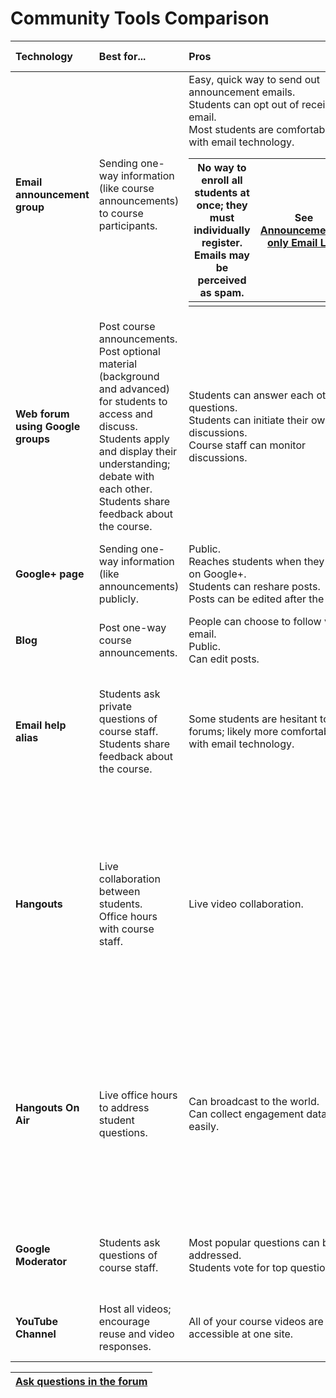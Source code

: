 # Community Tools Comparison #

| **Technology** | **Best for...** | **Pros** | **Cons** | **Implementation Tips** |
|:---------------|:----------------|:---------|:---------|:------------------------|
| **Email announcement group** | Sending one-way information (like course announcements) to course participants. | Easy, quick way to send out announcement emails.<br>Students can opt out of receiving email.<br>Most students are comfortable with email technology. <table><thead><th> No way to enroll all students at once; they must individually register.<br>Emails may be perceived as spam. </th><th> See <a href='CreateEmailList.md'>Announcements-only Email List</a>. </th></thead><tbody>
<tr><td> <b>Web forum using Google groups</b> </td><td> Post course announcements.<br>Post optional material (background and advanced) for students to access and discuss.<br>Students apply and display their understanding; debate with each other.<br>Students share feedback about the course.  </td><td> Students can answer each others’ questions.<br>Students can initiate their own discussions.<br>Course staff can monitor discussions. </td><td> Many people are not comfortable with posting information publicly.<br>Some students find Google Groups UI difficult to navigate. </td><td> Determine categories of posts in advance.<br>Enable the ability to mark threads as duplicates.<br>See <a href='WebForums.md'>Community Discussion</a>.</td></tr>
<tr><td> <b>Google+ page</b> </td><td> Sending one-way information (like announcements) publicly.  </td><td> Public.<br>Reaches students when they are on Google+.<br>Students can reshare posts.<br>Posts can be edited after the fact. </td><td> Google+ does not have a high adoption rate. <br> Public. </td><td>   </td></tr>
<tr><td> <b>Blog</b> </td><td> Post one-way course announcements. </td><td> People can choose to follow via email.<br>Public.<br>Can edit posts. </td><td> Public. </td><td>  </td></tr>
<tr><td> <b>Email help alias</b> </td><td> Students ask private questions of course staff.<br>Students share feedback about the course.  </td><td> Some students are hesitant to use forums; likely more comfortable with email technology. </td><td> Requires course staff to answer emails.<br>Can end up answering same questions multiple times. </td><td> If using Gmail, can set up canned responses to address FAQs.<br>Can set up an auto-responder directing people to the forum. </td></tr>
<tr><td> <b>Hangouts</b> </td><td> Live collaboration between students.<br>Office hours with course staff. </td><td> Live video collaboration. </td><td> New technology that not all students will be comfortable with.<br>Requires participants to have a Google+ account.<br>Limit of 10 people in a hangout at a given time. </td><td> See <a href='OnlineOfficeHours.md'>Online Office Hours</a>. </td></tr>
<tr><td> <b>Hangouts On Air</b> </td><td> Live office hours to address student questions. </td><td> Can broadcast to the world.<br>Can collect engagement data easily. </td><td> Limited live interaction between students and instructors.<br>New technology. </td><td> Requires Google+ account (or Google+ page) for the instructor.<br>Helpful to use a Moderator page to sort student questions in advance.<br>Requires YouTube channel.<br> See <a href='OnlineOfficeHours.md'>Online Office Hours</a>. </td></tr>
<tr><td> <b>Google Moderator</b> </td><td> Students ask questions of course staff. </td><td> Most popular questions can be addressed.<br>Students vote for top questions. </td><td> Not well integrated with Hangouts on Air. </td><td> Best when used with live events (like Hangouts on Air).<br>See <a href='OnlineOfficeHours.md'>Online Office Hours</a>. </td></tr>
<tr><td> <b>YouTube Channel</b> </td><td> Host all videos; encourage reuse and video responses. </td><td> All of your course videos are accessible at one site. </td><td>  </td><td> Necessary to have a YouTube channel if you want to do a Hangout on Air. </td></tr></tbody></table>

<table><thead><th> <a href='https://groups.google.com/forum/?fromgroups#!categories/course-builder-forum/set-up-and-manage-community'>Ask questions in the forum</a> </th></thead><tbody>